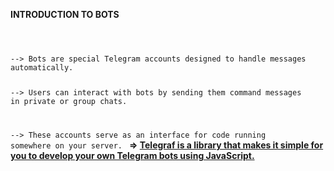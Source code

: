 <B>INTRODUCTION TO BOTS</B>
<CODE>

<BR>
--> Bots are special Telegram accounts designed to handle messages automatically. 

--> Users can interact with bots by sending them command messages in private or group chats.

--> These accounts serve as an interface for code running somewhere on your server.
</CODE>
<B>
=> <U>Telegraf is a library that makes it simple for you to develop your own Telegram bots using JavaScript.</U>
</B>
